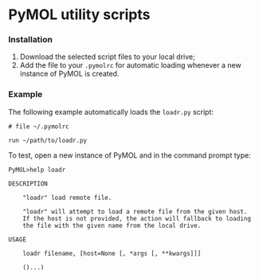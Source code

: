 # PyMOL utility scripts

### Installation

1. Download the selected script files to your local drive;
2. Add the file to your `.pymolrc` for automatic loading
   whenever a new instance of PyMOL is created.


### Example

The following example automatically loads the `loadr.py` script:

```
# file ~/.pymolrc

run ~/path/to/loadr.py
```

To test, open a new instance of PyMOL and in the command prompt type:

```
PyMOL>help loadr

DESCRIPTION

    "loadr" load remote file.

    "loadr" will attempt to load a remote file from the given host.
    If the host is not provided, the action will fallback to loading
    the file with the given name from the local drive.

USAGE
 
    loadr filename, [host=None [, *args [, **kwargs]]]

    ()...)
```